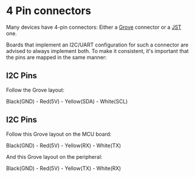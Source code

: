 # 4 Pin connectors

Many devices have 4-pin connectors:
Either a [Grove](https://docs.m5stack.com/en/start/interface/grove) connector or a [JST](https://en.wikipedia.org/wiki/JST_connector) one.

Boards that implement an I2C/UART configuration for such a connector are advised to always implement both.
To make it consistent, it's important that the pins are mapped in the same manner:

## I2C Pins

Follow the Grove layout:

Black(GND) - Red(5V) - Yellow(SDA) - White(SCL)

## I2C Pins

Follow this Grove layout on the MCU board:

Black(GND) - Red(5V) - Yellow(RX) - White(TX)

And this Grove layout on the peripheral:

Black(GND) - Red(5V) - Yellow(TX) - White(RX)
